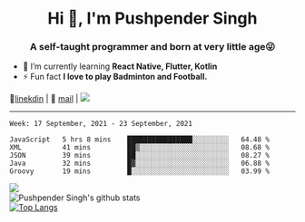 <h1 align="center">Hi 👋, I'm Pushpender Singh</h1>
<h3 align="center">A self-taught programmer and born at very little age😜</h3>

- 🌱 I’m currently learning **React Native, Flutter, Kotlin**
- ⚡ Fun fact **I love to play Badminton and Football.**

👔[linekdin](https://www.linkedin.com/in/pushpender-singh-240061202/) | 📧 [mail](mailto:pushpendersingh694@gmail.com) | ![](https://komarev.com/ghpvc/?username=pushpender-singh-ap&color=blue)


---

<!--START_SECTION:waka-->
```text
Week: 17 September, 2021 - 23 September, 2021

JavaScript   5 hrs 8 mins    ████████████████░░░░░░░░░   64.48 % 
XML          41 mins         ██▒░░░░░░░░░░░░░░░░░░░░░░   08.68 % 
JSON         39 mins         ██░░░░░░░░░░░░░░░░░░░░░░░   08.27 % 
Java         32 mins         █▓░░░░░░░░░░░░░░░░░░░░░░░   06.88 % 
Groovy       19 mins         █░░░░░░░░░░░░░░░░░░░░░░░░   03.99 % 
```
<!--END_SECTION:waka-->

<img align="left" src="https://github-readme-streak-stats.herokuapp.com/?user=pushpender-singh-ap&theme=dark" /></br>
![Pushpender Singh's github stats](https://github-readme-stats.vercel.app/api?username=pushpender-singh-ap&show_icons=true&theme=radical&count_private=true)</br>
[![Top Langs](https://github-readme-stats.vercel.app/api/top-langs/?username=pushpender-singh-ap&theme=radical)](https://github.com/pushpender-singh-ap/github-readme-stats)
